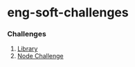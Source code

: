 # eng-soft-challenges

### Challenges
1. [Library](https://github.com/thaisdk/eng-soft-challenges/blob/main/library.js)
2. [Node Challenge](https://github.com/thaisdk/eng-soft-challenges/tree/main/monitoria-node)